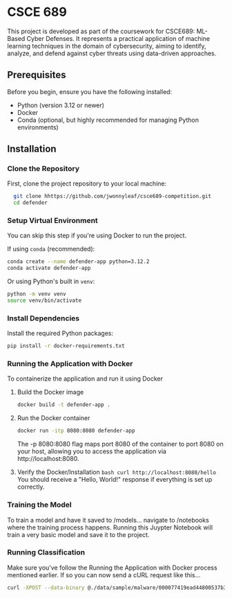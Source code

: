 # CSCE 689

This project is developed as part of the coursework for CSCE689: ML-Based Cyber Defenses. It represents a practical application of machine learning techniques in the domain of cybersecurity, aiming to identify, analyze, and defend against cyber threats using data-driven approaches.

## Prerequisites

Before you begin, ensure you have the following installed:

- Python (version 3.12 or newer)
- Docker
- Conda (optional, but highly recommended for managing Python environments)

## Installation

### Clone the Repository

First, clone the project repository to your local machine:

```bash
  git clone hhttps://github.com/jwonnyleaf/csce689-competition.git
  cd defender
```

### Setup Virtual Environment

You can skip this step if you're using Docker to run the project.

If using `conda` (recommended):

```bash
conda create --name defender-app python=3.12.2
conda activate defender-app
```

Or using Python's built in `venv`:

```bash
python -m venv venv
source venv/bin/activate
```

### Install Dependencies

Install the required Python packages:

```bash
pip install -r docker-requirements.txt
```

### Running the Application with Docker

To containerize the application and run it using Docker

1. Build the Docker image
   ```bash
   docker build -t defender-app .
   ```
2. Run the Docker container

   ```bash
   docker run -itp 8080:8080 defender-app
   ```

   The -p 8080:8080 flag maps port 8080 of the container to port 8080 on your host, allowing you to access the application via http://localhost:8080.

3. Verify the Docker/Installation
   `bash
 curl http://localhost:8080/hello
 `
   You should receive a "Hello, World!" response if everything is set up correctly.


### Training the Model

To train a model and have it saved to /models... navigate to /notebooks where the training process happens.
Running this Juypter Notebook will train a very basic model and save it to the project.


### Running Classification

Make sure you've follow the Running the Application with Docker process mentioned earlier. If so you can now send a cURL request like this...
```bash
curl -XPOST --data-binary @./data/sample/malware/000077419ead44800537b34f5c2137e572c472698a13c39151f90eaabde7c94e.exe http://127.0.0.1:8080/ -H "Content-Type: application/octet-stream"
```